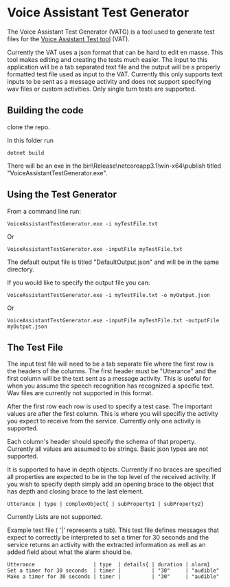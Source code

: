 # Voice Assistant Test Generator

The Voice Assistant Test Generator (VATG) is a tool used to generate test files for the [Voice Assistant Test tool](../voice-assistant-test) (VAT).

Currently the VAT uses a json format that can be hard to edit en masse. This tool makes editing and creating the tests much easier. The input to this application will be a tab separated text file and the output will be a properly formatted test file used as input to the VAT. Currently this only supports text inputs to be sent as a message activity and does not support specifying wav files or custom activities. Only single turn tests are supported.

## Building the code

clone the repo.

In this folder run 
```
dotnet build
```

There will be an exe in the bin\Release\netcoreapp3.1\win-x64\publish titled "VoiceAssistantTestGenerator.exe".

## Using the Test Generator

From a command line run:
```
VoiceAssistantTestGenerator.exe -i myTestFile.txt
```
Or
```
VoiceAssistantTestGenerator.exe -inputFile myTestFile.txt
```

The default output file is titled "DefaultOutput.json" and will be in the same directory.

If you would like to specify the output file you can:

```
VoiceAssistantTestGenerator.exe -i myTestFile.txt -o myOutput.json
```
Or
```
VoiceAssistantTestGenerator.exe -inputFile myTestFile.txt -outputFile myOutput.json
```

## The Test File

The input test file will need to be a tab separate file where the first row is the headers of the columns. The first header must be "Utterance" and the first column will be the text sent as a message activity. This is useful for when you assume the speech recognition has recognized a specific text. Wav files are currently not supported in this format.

After the first row each row is used to specify a test case. The important values are after the first column. This is where you will specifiy the activity you expect to receive from the service. Currently only one activity is supported.

Each column's header should specify the schema of that property. Currently all values are assumed to be strings. Basic json types are not supported.

It is supported to have in depth objects. Currently if no braces are specified all properties are expected to be in the top level of the received activity. If you wish to specify depth simply add an opening brace to the object that has depth and closing brace to the last element.

```
Utterance | type | complexObject{ | subProperty1 | subProperty2}
```

Currently Lists are not supported.

Example test file ( '|' represents a tab). This test file defines messages that expect to correctly be interpreted to set a timer for 30 seconds and the service returns an activity with the extracted information as well as an added field about what the alarm should be.

```
Utterance                   | type  | details{ | duration | alarm}
Set a timer for 30 seconds  | timer |          | "30"     | "audible"
Make a timer for 30 seconds | timer |          | "30"     | "audible"
```
